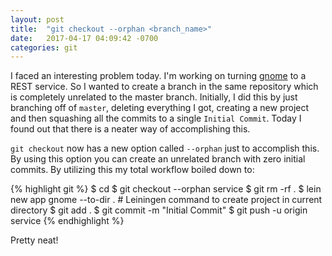 ```yaml
---
layout: post
title:  "git checkout --orphan <branch_name>"
date:   2017-04-17 04:09:42 -0700
categories: git
---
```


I faced an interesting problem today. I'm working on turning [gnome](https://github.com/saratsista/gnome) to a REST service. So I wanted to create a branch in the same repository which is completely unrelated to the master branch. Initially, I did this by just branching off of `master`, deleting everything I got, creating a new project and then squashing all the commits to a single `Initial Commit`. Today I found out that there is a neater way of accomplishing this.

`git checkout` now has a new option called `--orphan` just to accomplish this. By using this option you can create an unrelated branch with zero initial commits. By utilizing this my total workflow boiled down to:

{% highlight git %}
$ cd <my-project-repo>
$ git checkout --orphan service
$ git rm -rf .
$ lein new app gnome --to-dir . # Leiningen command to create project in current directory
$ git add .
$ git commit -m "Initial Commit"
$ git push -u origin service
{% endhighlight %}

Pretty neat!
